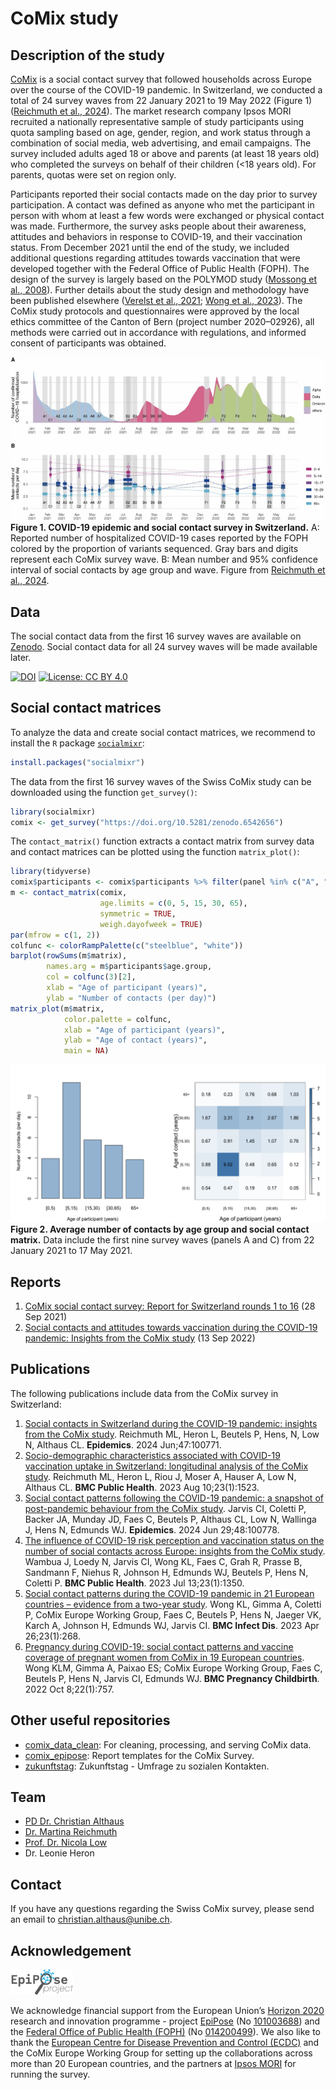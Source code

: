 # CoMix study

## Description of the study
[CoMix](https://www.uhasselt.be/en/aparte-sites-partner-en/epipose/the-comix-study) is a social contact survey that followed households across Europe over the course of the COVID-19 pandemic. In Switzerland, we conducted a total of 24 survey waves from 22 January 2021 to 19 May 2022 (Figure 1) ([Reichmuth et al., 2024](https://doi.org/10.1016/j.epidem.2024.100771)). The market research company Ipsos MORI recruited a nationally representative sample of study participants using quota sampling based on age, gender, region, and work status through a combination of social media, web advertising, and email campaigns. The survey included adults aged 18 or above and parents (at least 18 years old) who completed the surveys on behalf of their children (<18 years old). For parents, quotas were set on region only.

Participants reported their social contacts made on the day prior to survey participation. A contact was defined as anyone who met the participant in person with whom at least a few words were exchanged or physical contact was made. Furthermore, the survey asks people about their awareness, attitudes and behaviors in response to COVID-19, and their vaccination status. From December 2021 until the end of the study, we included additional questions regarding attitudes towards vaccination that were developed together with the Federal Office of Public Health (FOPH). The design of the survey is largely based on the POLYMOD study ([Mossong et al., 2008](https://doi.org/10.1371/journal.pmed.0050074)). Further details about the study design and methodology have been published elsewhere ([Verelst et al., 2021](https://doi.org/10.1186/s12916-021-02133-y); [Wong et al., 2023](https://doi.org/10.1186/s12879-023-08214-y)). The CoMix study protocols and questionnaires were approved by the local ethics committee of the Canton of Bern (project number 2020–02926), all methods were carried out in accordance with regulations, and informed consent of participants was obtained.

![](figures/contacts.png)
**Figure 1. COVID-19 epidemic and social contact survey in Switzerland.** A: Reported number of hospitalized COVID-19 cases reported by the FOPH colored by the proportion of variants sequenced. Gray bars and digits represent each CoMix survey wave. B: Mean number and 95% confidence interval of social contacts by age group and wave. Figure from [Reichmuth et al., 2024](https://doi.org/10.1016/j.epidem.2024.100771).

## Data
The social contact data from the first 16 survey waves are available on [Zenodo](https://doi.org/10.5281/zenodo.6542656). Social contact data for all 24 survey waves will be made available later.

[![DOI](https://zenodo.org/badge/DOI/10.5281/zenodo.6542656.svg)](https://doi.org/10.5281/zenodo.6542656)
[![License: CC BY 4.0](https://img.shields.io/badge/License-CC_BY_4.0-lightgrey.svg)](https://creativecommons.org/licenses/by/4.0/)

## Social contact matrices
To analyze the data and create social contact matrices, we recommend to install the `R` package [`socialmixr`](https://github.com/epiforecasts/socialmixr):
```r
install.packages("socialmixr")
```
The data from the first 16 survey waves of the Swiss CoMix study can be downloaded using the function `get_survey()`:
```r
library(socialmixr)
comix <- get_survey("https://doi.org/10.5281/zenodo.6542656")
```
The `contact_matrix()` function extracts a contact matrix from survey data and contact matrices can be plotted using the function `matrix_plot()`:
```r
library(tidyverse)
comix$participants <- comix$participants %>% filter(panel %in% c("A", "C"))
m <- contact_matrix(comix,
                    age.limits = c(0, 5, 15, 30, 65),
                    symmetric = TRUE,
                    weigh.dayofweek = TRUE)         
par(mfrow = c(1, 2))
colfunc <- colorRampPalette(c("steelblue", "white"))
barplot(rowSums(m$matrix),
        names.arg = m$participants$age.group,
        col = colfunc(3)[2],
        xlab = "Age of participant (years)",
        ylab = "Number of contacts (per day)")
matrix_plot(m$matrix,
            color.palette = colfunc,
            xlab = "Age of participant (years)",
            ylab = "Age of contact (years)",
            main = NA)
```

![](figures/matrix.png)
**Figure 2. Average number of contacts by age group and social contact matrix.** Data include the first nine survey waves (panels A and C) from 22 January 2021 to 17 May 2021.

## Reports
1. [CoMix social contact survey: Report for Switzerland rounds 1 to 16](reports/Report_CoMix_Switzerland_20210928.pdf) (28 Sep 2021)
2. [Social contacts and attitudes towards vaccination during the COVID-19 pandemic: Insights from the CoMix study](reports/Report_CoMix_Switzerland_20220913.pdf) (13 Sep 2022)

## Publications
The following publications include data from the CoMix survey in Switzerland:

1. [Social contacts in Switzerland during the COVID-19 pandemic: insights from the CoMix study](https://doi.org/10.1016/j.epidem.2024.100771). Reichmuth ML, Heron L, Beutels P, Hens, N, Low N, Althaus CL. **Epidemics**. 2024 Jun;47:100771.
2. [Socio-demographic characteristics associated with COVID-19 vaccination uptake in Switzerland: longitudinal analysis of the CoMix study](https://doi.org/10.1186/s12889-023-16405-0). Reichmuth ML, Heron L, Riou J, Moser A, Hauser A, Low N, Althaus CL. **BMC Public Health**. 2023 Aug 10;23(1):1523.
3. [Social contact patterns following the COVID-19 pandemic: a snapshot of post-pandemic behaviour from the CoMix study](https://doi.org/10.1016/j.epidem.2024.100778). Jarvis CI, Coletti P, Backer JA, Munday JD, Faes C, Beutels P, Althaus CL, Low N, Wallinga J, Hens N, Edmunds WJ. **Epidemics**. 2024 Jun 29;48:100778.
4. [The influence of COVID-19 risk perception and vaccination status on the number of social contacts across Europe: insights from the CoMix study](https://doi.org/10.1186/s12889-023-16252-z). Wambua J, Loedy N, Jarvis CI, Wong KL, Faes C, Grah R, Prasse B, Sandmann F, Niehus R, Johnson H, Edmunds WJ, Beutels P, Hens N, Coletti P. **BMC Public Health**. 2023 Jul 13;23(1):1350.
5. [Social contact patterns during the COVID-19 pandemic in 21 European countries – evidence from a two-year study](https://doi.org/10.1186/s12879-023-08214-y). Wong KL, Gimma A, Coletti P, CoMix Europe Working Group, Faes C, Beutels P, Hens N, Jaeger VK, Karch A, Johnson H, Edmunds WJ, Jarvis CI. **BMC Infect Dis**. 2023 Apr 26;23(1):268.
6. [Pregnancy during COVID-19: social contact patterns and vaccine coverage of pregnant women from CoMix in 19 European countries](https://doi.org/10.1186/s12884-022-05076-1). Wong KLM, Gimma A, Paixao ES; CoMix Europe Working Group, Faes C, Beutels P, Hens N, Jarvis CI, Edmunds WJ. **BMC Pregnancy Childbirth**. 2022 Oct 8;22(1):757.

## Other useful repositories
- [comix_data_clean](https://github.com/jarvisc1/comix_data_clean): For cleaning, processing, and serving CoMix data.
- [comix_epipose](https://github.com/amygimma/comix_epipose): Report templates for the CoMix Survey.
- [zukunftstag](https://github.com/amygimma/zukunftstag): Zukunftstag - Umfrage zu sozialen Kontakten.

## Team
- [PD Dr. Christian Althaus](https://www.ispm.unibe.ch/about_us/staff/althaus_christian/index_eng.html)
- [Dr. Martina Reichmuth](https://www.ispm.unibe.ch/about_us/staff/reichmuth_martina/index_eng.html)
- [Prof. Dr. Nicola Low](https://www.ispm.unibe.ch/about_us/staff/low_nicola/index_eng.html)
- Dr. Leonie Heron

## Contact
If you have any questions regarding the Swiss CoMix survey, please send an email to christian.althaus@unibe.ch.

## Acknowledgement
<img src="figures/epipose.png" width="100"/>

We acknowledge financial support from the European Union’s [Horizon 2020](https://research-and-innovation.ec.europa.eu/funding/funding-opportunities/funding-programmes-and-open-calls/horizon-2020_en) research and innovation programme - project [EpiPose](https://www.uhasselt.be/en/aparte-sites-partner-en/epipose) (No [101003688](https://doi.org/10.3030/101003688)) and the [Federal Office of Public Health (FOPH)](https://www.bag.admin.ch/bag/en/home.html) (No [014200499](https://www.aramis.admin.ch/Grunddaten/?ProjectID=49920&Sprache=en-US)). We also like to thank the [European Centre for Disease Prevention and Control (ECDC)](http://ecdc.europa.eu/) and the CoMix Europe Working Group for setting up the collaborations across more than 20 European countries, and the partners at [Ipsos MORI](https://www.ipsos.com) for running the survey.
